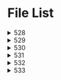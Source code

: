 # File List

<details>
<summary>528</summary>

- [sum](https://ponapon280.github.io/5chSummary/528/sum.html)
- [mod](https://ponapon280.github.io/5chSummary/528/mod.html)

> sum_prefiles
>

> mod_prefiles
>
</details>

<details>
<summary>529</summary>

- [sum](https://ponapon280.github.io/5chSummary/529/sum.html)
- [mod](https://ponapon280.github.io/5chSummary/529/mod.html)
- [url](https://ponapon280.github.io/5chSummary/529/url.html)

> sum_prefiles
>

> mod_prefiles
>
</details>

<details>
<summary>530</summary>

- [sum](https://ponapon280.github.io/5chSummary/530/sum.html)
- [mod](https://ponapon280.github.io/5chSummary/530/mod.html)
- [url](https://ponapon280.github.io/5chSummary/530/url.html)

> sum_prefiles
>

> mod_prefiles
>
</details>

<details>
<summary>531</summary>

- [sum](https://ponapon280.github.io/5chSummary/531/sum.html)
- [mod](https://ponapon280.github.io/5chSummary/531/mod.html)
- [url](https://ponapon280.github.io/5chSummary/531/url.html)
- [mod_2](https://ponapon280.github.io/5chSummary/531/mod_2.html)

> sum_prefiles
>

> mod_prefiles
>
</details>

<details>
<summary>532</summary>

- [sum](https://ponapon280.github.io/5chSummary/532/sum.html)
- [mod](https://ponapon280.github.io/5chSummary/532/mod.html)
- [url](https://ponapon280.github.io/5chSummary/532/url.html)

> sum_prefiles
>
>  - [sum_1](https://ponapon280.github.io/5chSummary/532/sum_prefiles/sum_1.html)
>  - [sum_2](https://ponapon280.github.io/5chSummary/532/sum_prefiles/sum_2.html)
>  - [sum_3](https://ponapon280.github.io/5chSummary/532/sum_prefiles/sum_3.html)
>  - [sum_4](https://ponapon280.github.io/5chSummary/532/sum_prefiles/sum_4.html)
>  - [sum_5](https://ponapon280.github.io/5chSummary/532/sum_prefiles/sum_5.html)

> mod_prefiles
>
>  - [mod_1](https://ponapon280.github.io/5chSummary/532/mod_prefiles/mod_1.html)
>  - [mod_2](https://ponapon280.github.io/5chSummary/532/mod_prefiles/mod_2.html)
>  - [mod_3](https://ponapon280.github.io/5chSummary/532/mod_prefiles/mod_3.html)
>  - [mod_4](https://ponapon280.github.io/5chSummary/532/mod_prefiles/mod_4.html)
>  - [mod_5](https://ponapon280.github.io/5chSummary/532/mod_prefiles/mod_5.html)
</details>

<details>
<summary>533</summary>

- [sum](https://ponapon280.github.io/5chSummary/533/sum.html)
- [mod](https://ponapon280.github.io/5chSummary/533/mod.html)
- [url](https://ponapon280.github.io/5chSummary/533/url.html)

> sum_prefiles
>
>  - [sum_1](https://ponapon280.github.io/5chSummary/533/sum_prefiles/sum_1.html)
>  - [sum_2](https://ponapon280.github.io/5chSummary/533/sum_prefiles/sum_2.html)
>  - [sum_3](https://ponapon280.github.io/5chSummary/533/sum_prefiles/sum_3.html)
>  - [sum_4](https://ponapon280.github.io/5chSummary/533/sum_prefiles/sum_4.html)
>  - [sum_5](https://ponapon280.github.io/5chSummary/533/sum_prefiles/sum_5.html)

> mod_prefiles
>
>  - [mod_1](https://ponapon280.github.io/5chSummary/533/mod_prefiles/mod_1.html)
>  - [mod_2](https://ponapon280.github.io/5chSummary/533/mod_prefiles/mod_2.html)
>  - [mod_3](https://ponapon280.github.io/5chSummary/533/mod_prefiles/mod_3.html)
>  - [mod_4](https://ponapon280.github.io/5chSummary/533/mod_prefiles/mod_4.html)
>  - [mod_5](https://ponapon280.github.io/5chSummary/533/mod_prefiles/mod_5.html)
</details>

